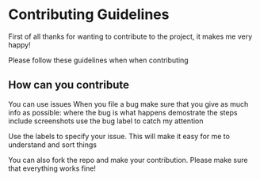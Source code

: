 # Contributing Guidelines

First of all thanks for wanting to contribute to the project, it makes me very happy!

Please follow these guidelines when when contributing

## How can you contribute

You can use issues
When you file a bug make sure that you give as much info as possible:
    where the bug is
    what happens
    demostrate the steps
    include screenshots
    use the bug label to catch my attention

Use the labels to specify your issue. This will make it easy for me to understand and sort things

You can also fork the repo and make your contribution. Please make sure that everything works fine!
